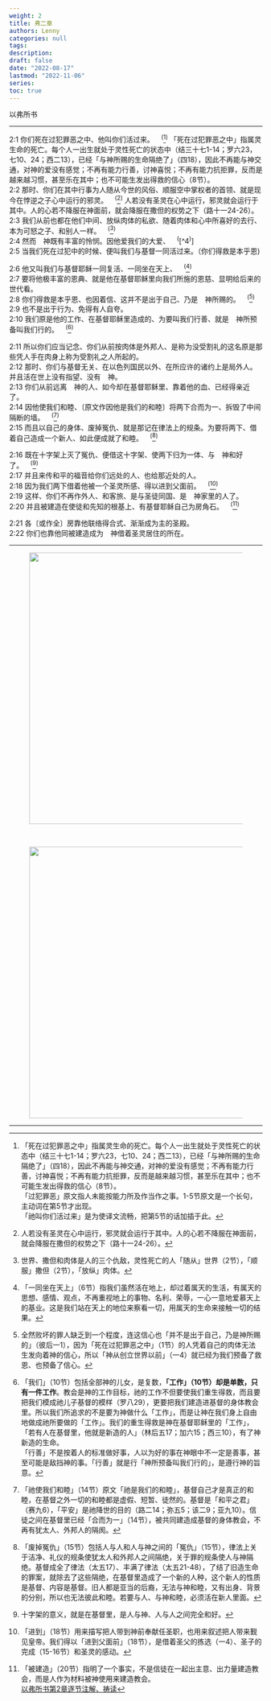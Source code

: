 ```yaml
---
weight: 2
title: 弗二章
authors: Lenny
categories: null
tags: 
description: 
draft: false
date: "2022-08-17"
lastmod: "2022-11-06"
series:
toc: true
---
```

以弗所书 

<!--more-->
---

2:1 你们死在过犯罪恶之中、他叫你们活过来。&emsp;<sup>(</sup>[^1]<sup>)</sup>  <a class ="marginnote">「死在过犯罪恶之中」指属灵生命的死亡。每个人一出生就处于灵性死亡的状态中（结三十七1-14；罗六23，七10、24；西二13），已经「与神所赐的生命隔绝了」（四18），因此不再能与神交通，对神的爱没有感觉；不再有能力行善，讨神喜悦；不再有能力抗拒罪，反而是越来越习惯，甚至乐在其中；也不可能生发出得救的信心（8节）。  </a>  
2:2 那时、你们在其中行事为人随从今世的风俗、顺服空中掌权者的首领、就是现今在悖逆之子心中运行的邪灵。&emsp;<sup>(</sup>[^2]<sup>)</sup> <a class = "marginnote">人若没有圣灵在心中运行，邪灵就会运行于其中。人的心若不降服在神面前，就会降服在撒但的权势之下（路十一24-26）。</a>   
2:3 我们从前也都在他们中间、放纵肉体的私欲、随着肉体和心中所喜好的去行、本为可怒之子、和别人一样。&emsp;<sup>(</sup>[^3]<sup>)</sup>  
2:4 然而　神既有丰富的怜悯。因他爱我们的大爱、&emsp;<sup>(</sup>[^4<sup>)</sup>]  
2:5 当我们死在过犯中的时候、便叫我们与基督一同活过来。（你们得救是本乎恩)  

2:6 他又叫我们与基督耶稣一同复活、一同坐在天上、&emsp;<sup>(</sup>[^5]<sup>)</sup>  
2:7 要将他极丰富的恩典、就是他在基督耶稣里向我们所施的恩慈、显明给后来的世代看。  
2:8 你们得救是本乎恩、也因着信、这并不是出于自己、乃是　神所赐的。&emsp;<sup>(</sup>[^6]<sup>)</sup>  
2:9 也不是出于行为、免得有人自夸。  
2:10 我们原是他的工作、在基督耶稣里造成的、为要叫我们行善、就是　神所预备叫我们行的。&emsp;<sup>(</sup>[^7]<sup>)</sup>  

2:11 所以你们应当记念、你们从前按肉体是外邦人、是称为没受割礼的这名原是那些凭人手在肉身上称为受割礼之人所起的。  
2:12 那时、你们与基督无关、在以色列国民以外、在所应许的诸约上是局外人。并且活在世上没有指望、没有　神。  
2:13 你们从前远离　神的人、如今却在基督耶稣里、靠着他的血、已经得亲近了。  
2:14 因他使我们和睦、〔原文作因他是我们的和睦〕将两下合而为一、拆毁了中间隔断的墙。&emsp;<sup>(</sup>[^8]<sup>)</sup>  
2:15 而且以自己的身体、废掉冤仇、就是那记在律法上的规条。为要将两下、借着自己造成一个新人、如此便成就了和睦。&emsp;<sup>(</sup>[^9]<sup>)</sup>  

2:16 既在十字架上灭了冤仇、便借这十字架、使两下归为一体、与　神和好了。&emsp;<sup>(</sup>[^10]<sup>)</sup>  
2:17 并且来传和平的福音给你们远处的人、也给那近处的人。  
2:18 因为我们两下借着他被一个圣灵所感、得以进到父面前。&emsp;<sup>(</sup>[^11]<sup>)</sup>  
2:19 这样、你们不再作外人、和客旅、是与圣徒同国、是　神家里的人了。  
2:20 并且被建造在使徒和先知的根基上、有基督耶稣自己为房角石。&emsp;<sup>(</sup>[^12]<sup>)</sup>  

2:21 各〔或作全〕房靠他联络得合式、渐渐成为主的圣殿。  
2:22 你们也靠他同被建造成为　神借着圣灵居住的所在。  

---

<figure>
  <img width = "540" src = "/docs/images/temple-1.jpg"/>
</figure>
<br>
<figure>
  <img width = "540" src = "/docs/images/WhatsApp Image 2022-11-06 at 3.03.58 PM.jpeg"/>

</figure>

---
[^1]: 「死在过犯罪恶之中」指属灵生命的死亡。每个人一出生就处于灵性死亡的状态中（结三十七1-14；罗六23，七10、24；西二13），已经「与神所赐的生命隔绝了」（四18），因此不再能与神交通，对神的爱没有感觉；不再有能力行善，讨神喜悦；不再有能力抗拒罪，反而是越来越习惯，甚至乐在其中；也不可能生发出得救的信心（8节）。  
「过犯罪恶」原文指人未能按能力所及作当作之事。1-5节原文是一个长句，主动词在第5节才出现。  
「祂叫你们活过来」是为使译文流畅，把第5节的话加插于此。  
[^2]: 人若没有圣灵在心中运行，邪灵就会运行于其中。人的心若不降服在神面前，就会降服在撒但的权势之下（路十一24-26）。
[^3]: 世界、撒但和肉体是人的三个仇敌，灵性死亡的人「随从」世界（2节），「顺服」撒但（2节），「放纵」肉体。
[^4]: 「然而」（4节）是灵性死亡者的人生转折点，这转折完全是因为神的「怜悯」（4节），而不是因为我们的觉悟、立志或行为。
[^5]: 「一同坐在天上」（6节）指我们虽然活在地上，却过着属天的生活，有属天的思想、感情、观点，不再重视地上的事物、名利、荣辱，一心一意地爱慕天上的基业。这是我们站在天上的地位来察看一切，用属天的生命来接触一切的结果。
[^6]: 全然败坏的罪人缺乏到一个程度，连这信心也「并不是出于自己，乃是神所赐的」（彼后一1），因为「死在过犯罪恶之中」（1节）的人凭着自己的肉体无法生发向着神的信心，所以「神从创立世界以前」（一4）就已经为我们预备了救恩、也预备了信心。
[^7]: 「我们」（10节）包括全部神的儿女，是复数，<b>「工作」（10节）却是单数，只有一件工作</b>。教会是神的工作目标，祂的工作不但要使我们重生得救，而且要把我们模成祂儿子基督的模样（罗八29），更要把我们建造进基督的身体教会里。所以我们所追求的不是要为神做什么「工作」，而是让神在我们身上自由地做成祂所要做的「工作」。我们的重生得救是神在基督耶稣里的「工作」，「若有人在基督里，他就是新造的人」（林后五17；加六15；西三10），有了神新造的生命。  
「行善」不是按着人的标准做好事，人以为好的事在神眼中不一定是善事，甚至可能是敌挡神的事。「行善」就是行「神所预备叫我们行的」，是遵行神的旨意。  
[^8]: 「祂使我们和睦」（14节）原文「祂是我们的和睦」，基督自己才是真正的和睦，在基督之外一切的和睦都是虚假、短暂、徒然的。基督是「和平之君」（赛九6），「平安」是祂降世的目的（路二14；弥五5；该二9；亚九10）。信徒之间在基督里已经「合而为一」（14节），被共同建造成基督的身体教会，不再有犹太人、外邦人的隔阂。  
[^9]: 「废掉冤仇」（15节）包括人与人和人与神之间的「冤仇」（15节），律法上关于洁净、礼仪的规条使犹太人和外邦人之间隔绝，关于罪的规条使人与神隔绝。基督成全了律法（太五17）、丰满了律法（太五21-48），了结了旧造生命的罪案，就除去了这些隔绝，在基督里造成了一个新的人种，这个新人的性质是基督、内容是基督。旧人都是亚当的后裔，无法与神和睦，又有出身、背景的分别，所以也无法彼此和睦。若要与人、与神和睦，必须活在新人里面。
[^10]: 十字架的意义，就是在基督里，是人与神、人与人之间完全和好。  
[^11]: 「进到」（18节）用来描写把人带到神前奉献任圣职，也用来叙述把人带来觐见皇帝。我们得以「进到父面前」（18节），是借着圣父的拣选（一4）、圣子的完成（15-16节）和圣灵的感动。  
[^12]: 「被建造」（20节）指明了一个事实，不是信徒在一起出主意、出力量建造教会，而是人作为材料被神使用来建造教会。  
[以弗所书第2章逐节注解、祷读](https://cmcbiblereading.com/2014/11/23/%e4%bb%a5%e5%bc%97%e6%89%80%e4%b9%a6%e7%ac%ac2%e7%ab%a0%e9%80%90%e8%8a%82%e6%b3%a8%e8%a7%a3%e3%80%81%e7%a5%b7%e8%af%bb/)
